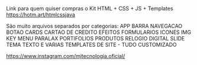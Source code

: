 Link para quem quiser compras o Kit HTML + CSS + JS + Templates
https://hotm.art/htmlcssjava

São muito arquivos separados por categorias:
APP
BARRA NAVEGACAO
BOTAO
CARDS
CARTAO DE CREDITO
EFEITOS
FORMULARIOS
ICONES
IMG
KEY
MENU
PARALAX
PORTIFOLIOS
PRODUTOS
RELOGIO DIGITAL
SLIDE
TEMA
TEXTO
E VARIAS TEMPLATES DE SITE - TUDO CUSTOMIZADO


https://www.instagram.com/mjtecnologia.oficial/
